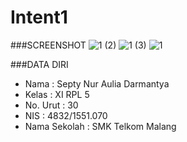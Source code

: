 # Intent1

###SCREENSHOT
![1 (2)](https://s13.postimg.org/603n5rebb/1_2.jpg)
![1 (3)](https://s21.postimg.org/heikd6jrb/1_3.jpg)
![1](https://s22.postimg.org/v62fgh05d/image.jpg)

###DATA DIRI
- Nama          : Septy Nur Aulia Darmantya
- Kelas         : XI RPL 5
- No. Urut      : 30
- NIS           : 4832/1551.070
- Nama Sekolah  : SMK Telkom Malang
